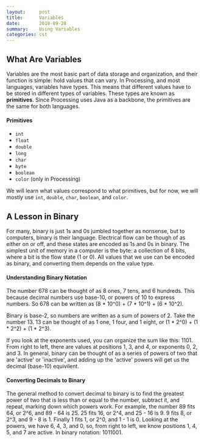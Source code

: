 ```yaml
---
layout:     post
title:      Variables
date:       2018-09-28
summary:    Using Variables
categories: cst
---
```


## What Are Variables
Variables are the most basic part of data storage and organization, and their function is simple: hold values that can vary. In Processing, and most languages, variables have types.
This means that different values have to be stored in different types of variables. These types are known as **primitives**. Since Processing uses Java as a backbone,
the primitives are the same for both languages.
#### Primitives
* `int`
* `float`
* `double`
* `long`
* `char`
* `byte`
* `boolean`
* `color` (only in Processing)

We will learn what values correspond to what primitives, but for now, we will mostly use `int`, `double`, `char`, `boolean`, and `color`.

## A Lesson in Binary
For many, binary is just 1s and 0s jumbled together as nonsense, but to computers, binary is their language. Electrical flow can be though of as either on or off, and these states are encoded as 1s and 0s in binary.
The simplest unit of memory in a computer is the byte: a collection of 8 bits, where a bit is the flow state (1 or 0). All values that we use can be encoded as binary, and converting them depends on the value type.

#### Understanding Binary Notation
The number 678 can be thought of as 8 ones, 7 tens, and 6 hundreds. This because decimal numbers use base-10, or powers of 10 to express numbers. So 678 can be written as (8 * 10^0) + (7 * 10^1) + (6 * 10^2).

Binary is base-2, so numbers are written as a sum of powers of 2. Take the number 13. 13 can be thought of as 1 one, 1 four, and 1 eight, or (1 * 2^0) + (1 * 2^2) + (1 * 2^3).

If you look at the exponents used, you can 
organize the sum like this: 1101. From right to left, there are values at positions 1, 3, and 4, or exponents 0, 2, and 3. In general, binary can be thought of as a series of powers of two that are 'active' or 'inactive', and 
adding up the 'active' powers will get us the decimal (base-10) equivilent. 

#### Converting Decimals to Binary
The general method to convert decimal to binary is to find the greatest power of two that is less than or equal to the number, subtract it, and repeat, marking down which powers work. 
For example, the number 89 fits 64, or 2^6, and 89 - 64 is 25. 25 fits 16, or 2^4, and 25 - 16 is 9. 9 fits 8, or 2^3, and 9 - 8 is 1. Finally 1 fits 1, or 2^0, and 1 - 1 is 0. 
Looking at the powers, we have 6, 4, 3, and 0, so, from right to left, we know positions 1, 4, 5, and 7 are active. In binary notation: 1011001.